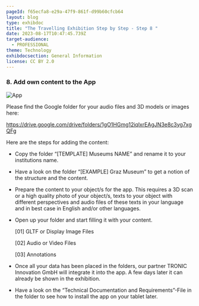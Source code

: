 ```yaml
---
pageId: f65ecfa8-e29a-47f9-861f-d99b60cfcb64
layout: blog
type: exhibdoc
title: "The Travelling Exhibition Step by Step - Step 8 "
date: 2023-08-17T10:47:45.739Z
target-audience:
  - PROFESSIONAL
theme: Technology
exhibdocsection: General Information
license: CC BY 2.0
---
```

### 8﻿. Add own content to the App 

![App](https://ucarecdn.com/65084deb-19e2-4c43-ad9c-98c747a96290/)

Please find the Google folder for your audio files and 3D models or images here:

<https://drive.google.com/drive/folders/1gO1HGmg12iqlxrEAgJN3e8c3yg7xgQFg>

Here are the steps for adding the content:

* Copy the folder “\[TEMPLATE] Museums NAME” and rename it to your institutions name.
* Have a look on the folder “\[EXAMPLE] Graz Museum” to get a notion of the structure and the content.
* Prepare the content to your object/s for the app. This requires a 3D scan or a high quality photo of your object/s, texts to your object with different perspectives and audio files of these texts in your language and in best case in English and/or other languages.
* Open up your folder and start filling it with your content.

   \[01] GLTF or Display Image Files          

  \[02] Audio or Video Files

  \[03] Annotations
* Once all your data has been placed in the folders, our partner TRONIC Innovation GmbH will integrate it into the app. A few days later it can already be shown in the exhibition.
* Have a look on the “Technical Documentation and Requirements”-File in the folder to see how to install the app on your tablet later.